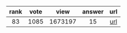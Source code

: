 
| rank | vote | view | answer | url |
|:-:|:-:|:-:|:-:|:-:|
|83|1085|1673197|15| [url](http://stackoverflow.com/questions/402504/how-to-determine-a-python-variables-type) |

